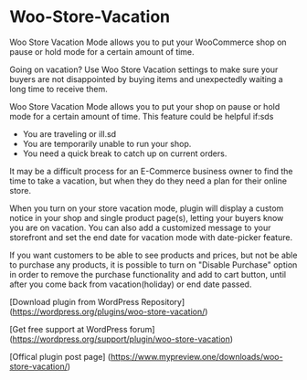 # Woo-Store-Vacation
Woo Store Vacation Mode allows you to put your WooCommerce shop on pause or hold mode for a certain amount of time.

Going on vacation? Use Woo Store Vacation settings to make sure your buyers are not disappointed by buying items and unexpectedly waiting a long time to receive them.

Woo Store Vacation Mode allows you to put your shop on pause or hold mode for a certain amount of time. This feature could be helpful if:sds

* You are traveling or ill.sd
* You are temporarily unable to run your shop.
* You need a quick break to catch up on current orders.

It may be a difficult process for an E-Commerce business owner to find the time to take a vacation, but when they do they need a plan for their online store.

When you turn on your store vacation mode, plugin will display a custom notice in your shop and single product page(s), letting your buyers know you are on vacation. You can also add a customized message to your storefront and set the end date for vacation mode with date-picker feature.

If you want customers to be able to see products and prices, but not be able to purchase any products, it is possible to turn on "Disable Purchase" option in order to remove the purchase functionality and add to cart button, until after you come back from vacation(holiday) or end date passed.

[Download plugin from WordPress Repository] (https://wordpress.org/plugins/woo-store-vacation/)

[Get free support at WordPress forum] (https://wordpress.org/support/plugin/woo-store-vacation)

[Offical plugin post page] (https://www.mypreview.one/downloads/woo-store-vacation/)
